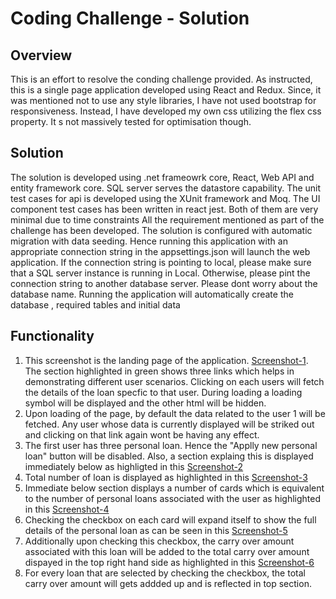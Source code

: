 # Coding Challenge - Solution


## Overview

This is an effort to resolve the conding challenge provided. As instructed, this is a single page application developed using React and Redux. Since, it was mentioned not to use 
any style libraries, I have not used bootstrap for responsiveness. Instead, I have developed my own css utilizing the flex css property. It s not massively tested for optimisation though.


## Solution
The solution is developed using .net frameowrk core, React, Web API and entity framework core. SQL server serves the datastore capability.
The unit test cases for api is developed using the XUnit framework and Moq. The UI component test cases has been written in react jest. Both of them are very minimal due to time constraints
All the requirement mentioned as part of the challenge has been developed.
The solution is configured with automatic migration with data seeding. Hence running this application with an appropriate connection string in the appsettings.json will launch the web application. 
If the connection string is pointing to local, please make sure that a SQL server instance is running in Local. Otherwise, please pint the connection string to another database server. Please dont worry about the
database name. Running the application will automatically create the database , required tables and initial data

## Functionality
1. This screenshot is the landing page of the application. [Screenshot-1](/images/1.Solution-1.png). The section highlighted in green shows three links which helps in demonstrating
different user scenarios. Clicking on each users will fetch the details of the loan specfic to that user. During loading a loading symbol will be displayed and the other html
will be hidden.
2. Upon loading of the page, by default the data related to the user 1 will be fetched. Any user whose data is currently displayed will be striked out and clicking on that link again
wont be having any effect.
3. The first user has three personal loan. Hence the "Applly new personal loan" button will be disabled. Also, a section explaing this is displayed immediately below as highligted
in this [Screenshot-2](/images/2.Solution-2.png)
4. Total number of loan is displayed as highlighted in this [Screenshot-3](/images/3.Solution-3.png)
5. Immediate below section displays a number of cards which is equivalent to the number of personal loans associated with the user as highlighted in this [Screenshot-4](/images/4.Solution-4.png)
6. Checking the checkbox on each card will expand itself to show the full details of the personal loan as can be seen in this [Screenshot-5](/images/5.Solution-5.png)
7. Additionally upon checking this checkbox, the carry over amount associated with this loan will be added to the total carry over amount dispayed in the top right 
hand side as highlighted in this [Screenshot-6](/images/5.Solution-5.png)
8. For every loan that are selected by checking the checkbox, the total carry over amount will gets addded up and is reflected in top section.

